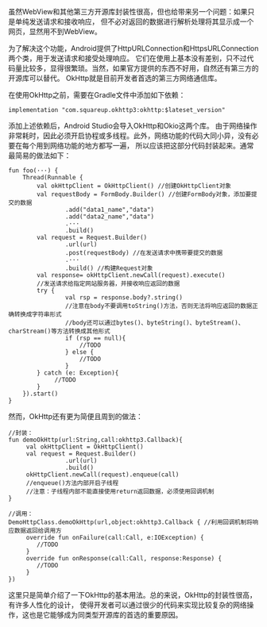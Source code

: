 虽然WebView和其他第三方开源库封装性很高，但也给带来另一个问题：如果只是单纯发送请求和接收响应， 但不必对返回的数据进行解析处理将其显示成一个网页，显然用不到WebView。 

为了解决这个功能，Android提供了HttpURLConnection和HttpsURLConnection两个类，用于发送请求和接受处理响应。 它们在使用上基本没有差别，只不过代码量比较多，显得很繁琐。当然，如果官方提供的东西不好用，自然还有第三方的开源库可以替代。 OkHttp就是目前开发者首选的第三方网络通信库。

在使用OkHttp之前，需要在Gradle文件中添加如下依赖：

```
implementation "com.squareup.okhttp3:okhttp:$lateset_version"
```
添加上述依赖后，Android Studio会导入OkHttp和Okio这两个库。
由于网络操作非常耗时，因此必须开启协程或多线程。此外，网络功能的代码大同小异，没有必要在每个用到网络功能的地方都写一遍， 所以应该把这部分代码封装起来。通常最简易的做法如下：

```
fun foo(···) {
    Thread(Runnable {
        val okHttpClient = OkHttpClient() //创建OkHttpClient对象
        val requestBody = FormBody.Builder() //创建FormBody对象，添加要提交的数据
                .add("data1_name","data")
                .add("data2_name","data")
                .···
                .build()
        val request = Request.Builder()
                .url(url)
                .post(requestBody) //在发送请求中携带要提交的数据
                .···
                .build() //构建Request对象
        val response= okHttpClient.newCall(request).execute()
        //发送请求给指定网站服务器，并接收响应返回的数据
        try {
                val rsp = response.body?.string()
                //注意在body不要调用toString()方法，否则无法将响应返回的数据正确转换成字符串形式
                //body还可以通过bytes()、byteString()、byteStream()、charStream()等方法转换成其他形式
                if (rsp == null){
                    //TODO
                } else {
                    //TODO
                }
        } catch (e: Exception){
             //TODO
        }
    }).start()
}
```
然而，OkHttp还有更为简便且周到的做法：

```
//封装：
fun demoOkHttp(url:String,call:okhttp3.Callback){
     val okHttpClient = OkHttpClient()
     val request = Request.Builder()
                .url(url)
                .build()
     okHttpClient.newCall(request).enqueue(call)
     //enqueue()方法内部开启子线程
     //注意：子线程内部不能直接使用return返回数据，必须使用回调机制
}

//调用：
DemoHttpClass.demoOkHttp(url,object:okhttp3.Callback { //利用回调机制将响应数据返回给调用方
     override fun onFailure(call:Call, e:IOException) {
        //TODO
     }
     override fun onResponse(call:Call, response:Response) {
        //TODO
     }
})
```

这里只是简单介绍了一下OkHttp的基本用法。总的来说，OkHttp的封装性很高，有许多人性化的设计， 使得开发者可以通过很少的代码来实现比较复杂的网络操作，这也是它能够成为同类型开源库的首选的重要原因。